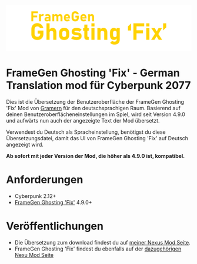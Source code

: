 ![FrameGen Ghosting 'Fix' logo](https://raw.githubusercontent.com/gramern/cp77-ghosting-fix/main-xl/docs/assets/images/fgghostingfix_title_2000_500.png)

# FrameGen Ghosting 'Fix' - German Translation mod für Cyberpunk 2077
Dies ist die Übersetzung der Benutzeroberfläche der FrameGen Ghosting 'Fix' Mod von [Gramern](https://github.com/gramern/cp77-ghosting-fix) für den deutschsprachigen Raum. Basierend auf deinen Benutzeroberflächeneinstellungen im Spiel, wird seit Version 4.9.0 und aufwärts nun auch der angezeigte Text der Mod übersetzt.

Verwendest du Deutsch als Spracheinstellung, benötigst du diese Übersetzungsdatei, damit das UI von FrameGen Ghosting 'Fix' auf Deutsch angezeigt wird.

**Ab sofort mit jeder Version der Mod, die höher als 4.9.0 ist, kompatibel.**

# Anforderungen
+ Cyberpunk 2.12+
+ [FrameGen Ghosting 'Fix'](https://github.com/gramern/cp77-ghosting-fix) 4.9.0+

# Veröffentlichungen
+ Die Übersetzung zum download findest du auf [meiner Nexus Mod Seite](https://www.nexusmods.com/cyberpunk2077/mods/15367).
+ FrameGen Ghosting 'Fix' findest du ebenfalls auf der [dazugehörigen Nexu Mod Seite](https://www.nexusmods.com/cyberpunk2077/mods/13029)